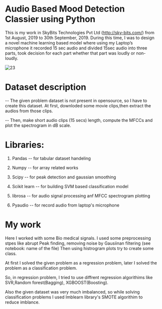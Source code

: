 # Audio Based Mood Detection Classier using Python

This is my work in SkyBits Technologies Pvt Ltd (http://sky-bits.com/) from 1st August, 2019 to 30th September, 2019. During this time, I was to design a novel machine learning based model where using my Laptop’s microphone it recorded 15 sec audio and divided 15sec audio into three parts, took decision for each part whether that part was loudly or non-loudly.

![23](https://user-images.githubusercontent.com/33135767/92304539-872c8580-ef9c-11ea-9d81-771c619e8833.png)



# Dataset description

-- The given problem dataset is not present in opensource, so I have to create this dataset. At first,  downloded some movie clips,then extract the audios from those clips.

-- Then, make short audio clips (15 secs) length, compute the MFCCs and plot the spectrogram in dB scale.

# Libraries:

1. Pandas -- for tabular dataset handeling

2. Numpy -- for array related works

3. Scipy -- for peak detection and gaussian smoothing

4. Scikit learn -- for building SVM based classification model

5. librosa -- for audio signal processing anf MFCC spectrogram plotting

6. Pyaudio -- for record audio from laptop's microphone


# My work

Here I worked with some Bio medical signals.  I used some preprocessing stpes like abrupt Peak finding, removing noise by Gausiinan filtering (see notebook: name of the file)
Then using histrogram plots try to create some class.

At first I solved the given problem as a regression problem, later I solved the problem as a classification problem.

So, in regression problem, I tried to use diffrent regression algorithims like SVR,Random forest(Bagging), XGBOOST(Boosting).

Also the given dataset was very much imbalanced, so while solving classification problems I used Imblearn library's SMOTE algorithim to reduce imblance.
